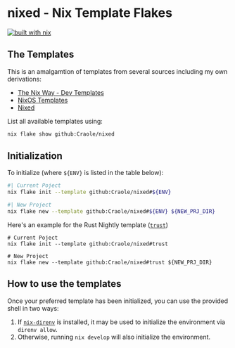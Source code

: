 # nixed - Nix Template Flakes

[![built with nix](https://builtwithnix.org/badge.svg)](https://builtwithnix.org)

## The Templates

This is an amalgamtion of templates from several sources including my own derivations:

- [The Nix Way - Dev Templates](https://github.com/the-nix-way/dev-templates)
- [NixOS Templates](https://github.com/NixOS/templates)
- [Nixed](./templates)

List all available templates using:

```sh
nix flake show github:Craole/nixed
```

## Initialization

To initialize (where `${ENV}` is listed in the table below):

```sh
#| Current Poject
nix flake init --template github:Craole/nixed#${ENV}

#| New Project
nix flake new --template github:Craole/nixed#${ENV} ${NEW_PRJ_DIR}
```

Here's an example for the Rust Nightly template ([`trust`](./templates/trust))

```shell
# Current Poject
nix flake init --template github:Craole/nixed#trust

# New Project
nix flake new --template github:Craole/nixed#trust ${NEW_PRJ_DIR}
```

## How to use the templates

Once your preferred template has been initialized, you can use the provided shell in two ways:

1. If [`nix-direnv`](nix-direnv) is installed, it may be used to initialize the environment via `direnv allow`.
2. Otherwise, running `nix develop` will also initialize the environment.
